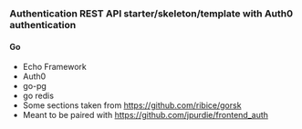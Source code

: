 ### Authentication REST API starter/skeleton/template with Auth0 authentication
#### Go
- Echo Framework
- Auth0
- go-pg
- go redis
- Some sections taken from https://github.com/ribice/gorsk
- Meant to be paired with https://github.com/jpurdie/frontend_auth